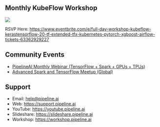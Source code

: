 ## Monthly KubeFlow Workshop
[![](https://pipeline.ai/assets/img/kubeflow-inside.png)](https://www.eventbrite.com/e/full-day-workshop-kubeflow-kerastensorflow-20-tf-extended-tfx-kubernetes-pytorch-xgboost-airflow-tickets-63362929227)

RSVP Here:  https://www.eventbrite.com/e/full-day-workshop-kubeflow-kerastensorflow-20-tf-extended-tfx-kubernetes-pytorch-xgboost-airflow-tickets-63362929227

## Community Events
* [PipelineAI Monthly Webinar (TensorFlow + Spark + GPUs + TPUs)](https://www.eventbrite.com/e/webinar-pipelineai-kubeflow-tensorflow-extended-tfx-airflow-gpu-tpu-spark-ml-tensorflow-ai-tickets-45852865154)
* [Advanced Spark and TensorFlow Meetup (Global)](https://www.meetup.com/Advanced-KubeFlow/)

## Support
* Email:  [help@pipeline.ai](mailto:help@pipeline.ai)
* Web:  https://support.pipeline.ai
* YouTube:  https://youtube.pipeline.ai
* Slideshare:  https://slideshare.pipeline.ai
* Workshop:  https://workshop.pipeline.ai
